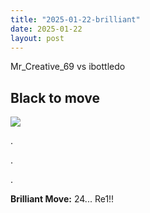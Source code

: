 ```yaml
---
title: "2025-01-22-brilliant"
date: 2025-01-22
layout: post
---
```


Mr_Creative_69 vs ibottledo

## Black to move

![](/RecordMyBrilliancy/images/2025-01-22-brilliant.png)

.

.

.

**Brilliant Move:** 24... Re1!!
